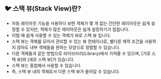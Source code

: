 ## 🐦 스택 뷰(Stack View)란?

* 자동 레이아웃 기능을 사용하다 보면 객체가 몇 개 없는 간단한 레이아웃은 쉽게 설정할 수 있지만, 객체가 많은 레이아웃은 쉽게 설정하기가 힘듭니다.
* 이럴 때 쉽게 사용할 수 있는 객체가 바로 스택 뷰 입니다.
* 스택 뷰는 객체를 모아서 관리할 수 있는 뷰 컨테이너로, 별다른 제약 조건을 사용하지 않아도 내부 객체들을 원하는 모양으로 정렬할 수 있습니다. 
* 다른 객체들과 같은 방법으로 라이브러리(Library)에서 가져올 수 있으며, \[가로 스택 뷰]와 \[세로 스택 뷰]가 있습니다. 
* 스택 뷰는 중첩해서 사용할 수 있습니다.
* 즉, 스택 뷰 내의 객체로서 다른 스택 뷰가 들어갈 수 있습니다.
